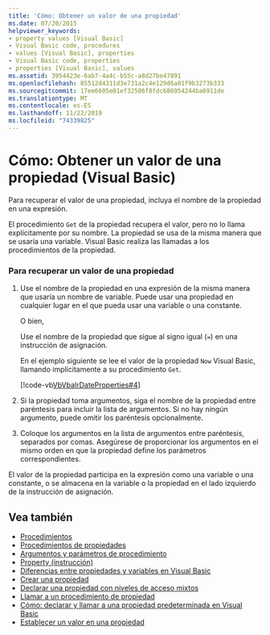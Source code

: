 ```yaml
---
title: 'Cómo: Obtener un valor de una propiedad'
ms.date: 07/20/2015
helpviewer_keywords:
- property values [Visual Basic]
- Visual Basic code, procedures
- values [Visual Basic], properties
- Visual Basic code, properties
- properties [Visual Basic], values
ms.assetid: 3954423e-6ab7-4a4c-b55c-a8d27be47891
ms.openlocfilehash: 85512d4311d3e731a2c4e129d6a01f9b3273b333
ms.sourcegitcommit: 17ee6605e01ef32506f8fdc686954244ba6911de
ms.translationtype: MT
ms.contentlocale: es-ES
ms.lasthandoff: 11/22/2019
ms.locfileid: "74339825"
---
```

# <a name="how-to-get-a-value-from-a-property-visual-basic"></a>Cómo: Obtener un valor de una propiedad (Visual Basic)
Para recuperar el valor de una propiedad, incluya el nombre de la propiedad en una expresión.  
  
 El procedimiento `Get` de la propiedad recupera el valor, pero no lo llama explícitamente por su nombre. La propiedad se usa de la misma manera que se usaría una variable. Visual Basic realiza las llamadas a los procedimientos de la propiedad.  
  
### <a name="to-retrieve-a-value-from-a-property"></a>Para recuperar un valor de una propiedad  
  
1. Use el nombre de la propiedad en una expresión de la misma manera que usaría un nombre de variable. Puede usar una propiedad en cualquier lugar en el que pueda usar una variable o una constante.  
  
     O bien,  
  
     Use el nombre de la propiedad que sigue al signo igual (`=`) en una instrucción de asignación.  
  
     En el ejemplo siguiente se lee el valor de la propiedad `Now` Visual Basic, llamando implícitamente a su procedimiento `Get`.  
  
     [!code-vb[VbVbalrDateProperties#4](~/samples/snippets/visualbasic/VS_Snippets_VBCSharp/VbVbalrDateProperties/VB/Module1.vb#4)]  
  
2. Si la propiedad toma argumentos, siga el nombre de la propiedad entre paréntesis para incluir la lista de argumentos. Si no hay ningún argumento, puede omitir los paréntesis opcionalmente.  
  
3. Coloque los argumentos en la lista de argumentos entre paréntesis, separados por comas. Asegúrese de proporcionar los argumentos en el mismo orden en que la propiedad define los parámetros correspondientes.  
  
 El valor de la propiedad participa en la expresión como una variable o una constante, o se almacena en la variable o la propiedad en el lado izquierdo de la instrucción de asignación.  
  
## <a name="see-also"></a>Vea también

- [Procedimientos](./index.md)
- [Procedimientos de propiedades](./property-procedures.md)
- [Argumentos y parámetros de procedimiento](./procedure-parameters-and-arguments.md)
- [Property (instrucción)](../../../../visual-basic/language-reference/statements/property-statement.md)
- [Diferencias entre propiedades y variables en Visual Basic](./differences-between-properties-and-variables.md)
- [Crear una propiedad](./how-to-create-a-property.md)
- [Declarar una propiedad con niveles de acceso mixtos](./how-to-declare-a-property-with-mixed-access-levels.md)
- [Llamar a un procedimiento de propiedad](./how-to-call-a-property-procedure.md)
- [Cómo: declarar y llamar a una propiedad predeterminada en Visual Basic](./how-to-declare-and-call-a-default-property.md)
- [Establecer un valor en una propiedad](./how-to-put-a-value-in-a-property.md)
